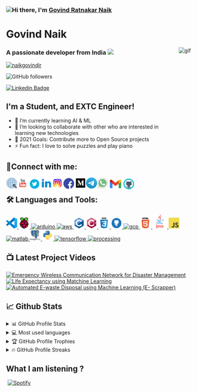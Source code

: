 ### <img src="https://media.giphy.com/media/hvRJCLFzcasrR4ia7z/giphy.gif" width="25px">Hi there, I'm [Govind Ratnakar Naik][website] 
<h1>Govind Naik</h1>
<img  align="right" alt="gif" height = "230px"  src="https://media1.tenor.com/images/505ddb5e0b0e8c3e96b66e1469ef47c1/tenor.gif?itemid=4903969" />
<style>
mark{
    color:red;
}
</style>
<h3 align="left">A passionate developer from India <img src="https://emojis.slackmojis.com/emojis/images/1531849430/4246/blob-sunglasses.gif?1531849430" width="25px"></h3>
<p  align="left"> <a href="https://twitter.com/naikgovindjr" target="blank"><img src="https://img.shields.io/twitter/follow/NaikGovindjr?color=1DA1F2&label=follow&logo=twitter&style=for-the-badge" alt="naikgovindjr" /></a> </p>
<img alt="GitHub followers" src="https://komarev.com/ghpvc/?username=govindrnaik&color=006400&label=VISITORS&logo=GitHub&style=flat-square">

[![Linkedin Badge](https://img.shields.io/badge/-LinkedIn-blue?style=for-the-badge&logo=LinkedIn&logoColor=blue&label=CONNECT&link=https://www.linkedin.com/in/naikgovindr)](https://www.linkedin.com/in/naikgovindr)
  
## I'm a Student, and EXTC Engineer!

- 🌱 I’m currently learning AI & ML 
- 👯 I’m looking to collaborate with other who are interested in learning new technologies
- 🥅 2021 Goals: Contribute more to Open Source projects
- ⚡ Fun fact: I love to solve puzzles and play piano



## 🤝Connect with me:

[<img align="left" alt="gov.com" width="30px" src="https://github.com/govindrnaik/govindrnaik/blob/master/Profile%20Icons/internet-unscreen.gif" />][website]
[<img align="left" alt=" YouTube" width="30px" src="https://github.com/govindrnaik/govindrnaik/blob/master/Profile%20Icons/youtube.gif" />][youtube]
[<img align="left" alt="witter" width="35px" src="https://github.com/govindrnaik/govindrnaik/blob/master/Profile%20Icons/twitter.gif" />][twitter]
[<img align="left" alt="LinkedIn" width="30px" src="https://github.com/govindrnaik/govindrnaik/blob/master/Profile%20Icons/linkedin2.gif" />][linkedin]
[<img align="left" alt="Instagram" width="30px" src="https://github.com/govindrnaik/govindrnaik/blob/master/Profile%20Icons/instagram-unscreen.gif" />][instagram]
[<img align="left" alt=" facebook" width="33x" src="https://github.com/govindrnaik/govindrnaik/blob/master/Profile%20Icons/facebook.gif" />][facebook]
[<img align="left" alt=" medium" width="30px" src="https://github.com/govindrnaik/govindrnaik/blob/master/Profile%20Icons/medium-monogram.gif" />][medium]
[<img align="left" alt=" telegram" width="30x" src="https://github.com/govindrnaik/govindrnaik/blob/master/Profile%20Icons/telegram.gif" />][telegram]
[<img align="left" alt=" whatsapp" width="30px" src="https://github.com/govindrnaik/govindrnaik/blob/master/Profile%20Icons/whatsapp-unscreen.gif" />][whatsapp]
[<img align="left" alt=" mail" width="39px" src="https://github.com/govindrnaik/govindrnaik/blob/master/Profile%20Icons/mail.gif" />][mail]
[<img align="left" alt=" github" width="35px" src="https://github.com/govindrnaik/govindrnaik/blob/master/Profile%20Icons/github-unscreen.gif" />][github]


</br>

## 🛠️ Languages and Tools:


<p align="left"> 
<a href="https://visualstudio.microsoft.com/vs/" target="_blank"> <img src="https://raw.githubusercontent.com/github/explore/80688e429a7d4ef2fca1e82350fe8e3517d3494d/topics/visual-studio-code/visual-studio-code.png" alt="Visual Studio Code" width="30" height="30"/> </a> 
<a href="https://www.raspberrypi.org/" target="_blank"> <img src="https://raw.githubusercontent.com/github/explore/80688e429a7d4ef2fca1e82350fe8e3517d3494d/topics/raspberry-pi/raspberry-pi.png" alt="Raspberry Pi" width="30" height="30"/> </a>    
<a href="https://www.arduino.cc/" target="_blank"> <img src="https://cdn.worldvectorlogo.com/logos/arduino-1.svg" alt="arduino" width="30" height="30"/> </a> 
<a href="https://aws.amazon.com" target="_blank"> <img src="https://upload.wikimedia.org/wikipedia/commons/thumb/5/5c/AWS_Simple_Icons_AWS_Cloud.svg/1024px-AWS_Simple_Icons_AWS_Cloud.svg.png" alt="aws" width="40" height="30"/> </a>
<a href="https://www.cprogramming.com/" target="_blank"> <img src="https://raw.githubusercontent.com/devicons/devicon/master/icons/c/c-original.svg" alt="c" width="30" height="30"/> </a> <a href="https://www.w3schools.com/cpp/" target="_blank"> <img src="https://raw.githubusercontent.com/devicons/devicon/master/icons/cplusplus/cplusplus-original.svg" alt="cplusplus" width="30" height="30"/> </a> 
<a href="https://www.w3schools.com/css/" target="_blank"> <img src="https://raw.githubusercontent.com/devicons/devicon/master/icons/css3/css3-original-wordmark.svg" alt="css3" width="30" height="30"/> </a> 
<a href="https://lab.github.com/githubtraining/introduction-to-github" target="_blank"> <img src="https://github.com/govindrnaik/govindrnaik/blob/master/github%20logo.png" alt="gcp" width="30" height="30"/> </a> 
<a href="https://cloud.google.com" target="_blank"> <img src="https://www.vectorlogo.zone/logos/google_cloud/google_cloud-icon.svg" alt="gcp" width="30" height="30"/> </a> 
<a href="https://www.w3.org/html/" target="_blank"> <img src="https://raw.githubusercontent.com/devicons/devicon/master/icons/html5/html5-original-wordmark.svg" alt="html5" width="30" height="30"/> </a> 
  <a href="https://www.java.com" target="_blank"> <img src="https://raw.githubusercontent.com/devicons/devicon/master/icons/java/java-original-wordmark.svg" alt="java" width="40" height="40"/> </a> 
  <a href="https://developer.mozilla.org/en-US/docs/Web/JavaScript" target="_blank"> <img src="https://raw.githubusercontent.com/devicons/devicon/master/icons/javascript/javascript-original.svg" alt="javascript" width="30" height="30"/> </a> 
  <a href="https://www.mathworks.com/" target="_blank"> <img src="https://upload.wikimedia.org/wikipedia/commons/2/21/Matlab_Logo.png" alt="matlab" width="30" height="30"/> </a> 
  <a href="https://www.postgresql.org" target="_blank"> <img src="https://raw.githubusercontent.com/devicons/devicon/master/icons/postgresql/postgresql-original-wordmark.svg" alt="postgresql" width="30" height="30"/> </a> 
  <a href="https://www.python.org" target="_blank"> <img src="https://raw.githubusercontent.com/devicons/devicon/master/icons/python/python-original.svg" alt="python" width="30" height="30"/> </a> 
  <a href="https://www.tensorflow.org" target="_blank"> <img src="https://www.vectorlogo.zone/logos/tensorflow/tensorflow-icon.svg" alt="tensorflow" width="30" height="30"/> </a> 
<a href="https://www.processing.org" target="_blank"> <img src="https://avatars.githubusercontent.com/u/1617169" alt="processing" width="30" height="30"/> </a> </p>



[website]: https://sites.google.com/viva-technology.org/govindnaik/home
[twitter]: https://twitter.com/NaikGovindjr
[youtube]: https://www.youtube.com/channel/UCilYVcxFZAYJ50xfQ8uVfxw
[instagram]: https://www.instagram.com/naikjr.govind
[linkedin]: https://www.linkedin.com/in/govindrnaik
[facebook]: https://www.facebook.com/profile.php?id=100008485660272
[medium]: https://medium.com/@govindrnaik.trk
[telegram]: https://t.me/tughlak
[whatsapp]: https://api.whatsapp.com/send/?phone=+918850922017&text=Hello%20found%20you%20from%20Github&app_absent=0
[github]: https://github.com/govindrnaik
[mail]: mailto:govindrnaik.trk@gmail.com

<!-- ### Blogs posts -->
<!-- BLOG-POST-LIST:START -->
<!-- BLOG-POST-LIST:END -->



## 📺 Latest Project Videos

<!-- YOUTUBE:START -->
<a href="https://www.youtube.com/watch?v=UI6MCAI6rSw" target="_blank"> <img src="https://i2.ytimg.com/vi/UI6MCAI6rSw/hqdefault.jpg" alt="Emergency Wireless Communication Network for Disaster Management" width="200" height="130"/> </a> 
<a href="https://www.youtube.com/watch?v=fDX08hQ3Gcw" target="_blank"> <img src="https://i3.ytimg.com/vi/fDX08hQ3Gcw/hqdefault.jpg" alt="Life Expectancy using Matchine Learning" width="200" height="130"/> </a> 
<a href="https://www.youtube.com/watch?v=wNOZP22RSwI" target="_blank"> <img src="https://i4.ytimg.com/vi/wNOZP22RSwI/hqdefault.jpg" alt="Automated E-waste Disposal using Machine Learning (E- Scrapper)" width="200" height="130"/> </a> 
<!-- YOUTUBE:END -->
    
## 📈 Github Stats

<details>
  <summary>📊 GitHub Profile Stats</summary>
  <br/>
  
  ![Govind's GitHub stats](https://github-readme-stats.vercel.app/api?username=govindrnaik&text_color=00ff00&show_icons=true&theme=vision-friendly-dark&bg_color=ffffff00)

  
</details> 
<details> 
  <summary>💻 Most used languages</summary>
  <br/>

  [![Top Langs](https://github-readme-stats.vercel.app/api/top-langs/?username=govindrnaik&theme=vision-friendly-dark&text_color=00ff00&bg_color=ffffff00)](https://github.com/anuraghazra/github-readme-stats)

  
  <br/>
  <b>Note:</b> This chart is only a metric of which languages my public code on GitHub consists of and does not reflect my experience or skill level.
</details>
<details>
  <summary>🏆 GitHub Profile Trophies</summary>
  <br/>
  <p align="left"> <a href="https://github.com/ryo-ma/github-profile-trophy"><img src="https://github-profile-trophy.vercel.app/?username=govindrnaik&column=2&theme=juicyfresh&margin-w=15&margin-h=15&rank=S,AAA,A,B,C,SECRET,SSS,SS,AA&no-bg=true" alt="govindrnaik" /></a> </p>
 
</details>
<details>
  <summary>🔥 GitHub Profile Streaks</summary>
  <br/>
  
[![GitHub Streak](http://github-readme-streak-stats.herokuapp.com?user=govindrnaik&theme=highcontrast&background=DD272700&stroke=27225F&border=8F8F8F&fire=FFD107&sideNums=fd5217&currStreakLabel=BEC01A&currStreakNum=fd5217&ring=FF0000&sideLabels=2A851D&dates=308D8B)](https://git.io/streak-stats)
</details>


  
## What I am listening ?
&nbsp;[![Spotify](https://spotify-song-play-pied.vercel.app/api/spotify)](https://open.spotify.com/user/dv82gzmcf0nex0ppuxin9s016)

  
